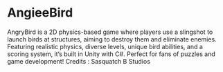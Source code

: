 # AngieeBird
AngryBird is a 2D physics-based game where players use a slingshot to launch birds at structures, aiming to destroy them and eliminate enemies. Featuring realistic physics, diverse levels, unique bird abilities, and a scoring system, it’s built in Unity with C#. Perfect for fans of puzzles and game development! Credits : Sasquatch B Studios
